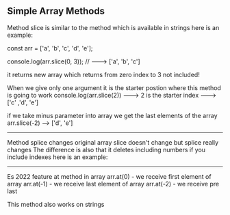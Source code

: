 ## Simple Array Methods

Method slice is similar to the method which is available in strings here is an example:

const arr = ['a', 'b', 'c', 'd', 'e'];

console.log(arr.slice(0, 3)); // ---> ['a', 'b', 'c']

it returns new array which returns from zero index to 3 not included!

When we give only one argument it is the starter postion where this method is going to work
console.log(arr.slice(2)) ---> 2 is the starter index ---> ['c' ,'d', 'e']

if we take minus parameter into array we get the last elements of the array arr.slice(-2) --> ['d', 'e']

---

Method splice changes original array slice doesn't change but splice really changes
The difference is also that it deletes including numbers if you include indexes here is an example:

---

Es 2022 feature
at method in array
arr.at(0) - we receive first element of array
arr.at(-1) - we receive last element of array
arr.at(-2) - we receive pre last

This method also works on strings
